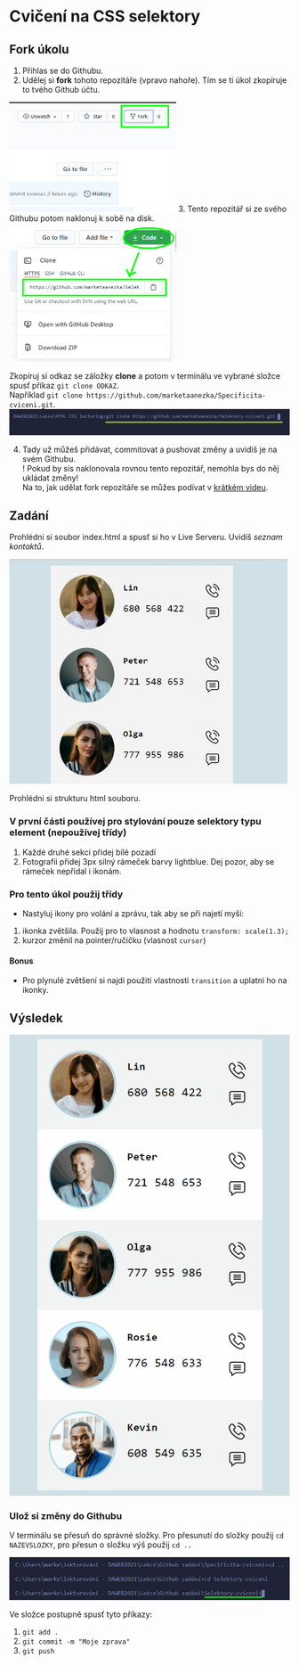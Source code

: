 # Cvičení na CSS selektory

## Fork úkolu

1. Přihlas se do Githubu.
2. Udělej si **fork** tohoto repozitáře (vpravo nahoře). Tím se ti úkol zkopíruje to tvého Github účtu.  
<img src="git/fork.png" alt="fork" width="300px" /> 
3. Tento repozitář si ze svého Githubu potom naklonuj k sobě na disk.
<img src="git/clone.png" alt="clone" width="300px" /> 

Zkopíruj si odkaz se záložky **clone** a potom v terminálu ve vybrané složce spusť příkaz `git clone ODKAZ`. \
Například `git clone https://github.com/marketaanezka/Specificita-cviceni.git`.
<img src="git/gitclone.png" alt="gitclone" width="700px" />  

4. Tady už můžeš přidávat, commitovat a pushovat změny a uvidíš je na svém Githubu.  
! Pokud by sis naklonovala rovnou tento repozitář, nemohla bys do něj ukládat změny! \
Na to, jak udělat fork repozitáře se můžes podívat v [krátkém videu](https://youtu.be/K7rE3jRCjD4).

## Zadání

Prohlédni si soubor index.html a spusť si ho v Live Serveru. Uvidíš _seznam kontaktů_.

<img src="selektory_zadani.jpg" alt="Selektory zadani" width="500px" /> 

Prohlédni si strukturu html souboru.

### V první části používej pro stylování pouze selektory typu element (nepoužívej třídy)

1. Každé druhé sekci přidej bílé pozadí
2. Fotografii přidej 3px silný rámeček barvy lightblue. Dej pozor, aby se rámeček nepřidal i ikonám.

### Pro tento úkol použij třídy

- Nastyluj ikony pro volání a zprávu, tak aby se při najetí myši:

1.  ikonka zvětšila. Použij pro to vlasnost a hodnotu `transform: scale(1.3);`
2.  kurzor změnil na pointer/ručičku (vlasnost `cursor`)

#### Bonus

- Pro plynulé zvětšení si najdi použití vlastnosti `transition` a uplatni ho na ikonky.

## Výsledek

![Selektory_vysledek](selektory_result.gif)

### Ulož si změny do Githubu

V terminálu se přesuň do správné složky. Pro přesunutí do složky použij  `cd NAZEVSLOZKY`, pro přesun o složku výš použij `cd ..`

![git clone](git/folder.png)

Ve složce postupně spusť tyto příkazy:

1. `git add .`
2. `git commit -m "Moje zprava"`
3. `git push`
